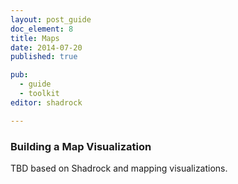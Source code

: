 ```yaml
---
layout: post_guide
doc_element: 8
title: Maps
date: 2014-07-20
published: true

pub: 
  - guide
  - toolkit
editor: shadrock

---
```


### Building a Map Visualization
TBD based on Shadrock and mapping visualizations.

